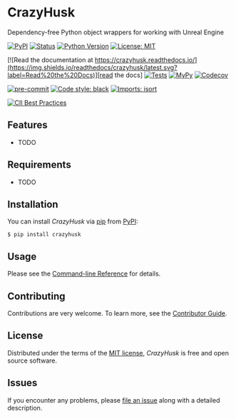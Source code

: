 # CrazyHusk

Dependency-free Python object wrappers for working with Unreal Engine

[![PyPI](https://img.shields.io/pypi/v/crazyhusk.svg)][pypi_]
[![Status](https://img.shields.io/pypi/status/crazyhusk.svg)][status]
[![Python Version](https://img.shields.io/pypi/pyversions/crazyhusk)][python version]
[![License: MIT](https://img.shields.io/badge/License-MIT-yellow.svg)][license]

[![Read the documentation at https://crazyhusk.readthedocs.io/](https://img.shields.io/readthedocs/crazyhusk/latest.svg?label=Read%20the%20Docs)][read the docs]
[![Tests](https://github.com/nhaines-pro/python-crazyhusk/workflows/Tests/badge.svg)][tests]
[![MyPy](https://github.com/nhaines-pro/python-crazyhusk/workflows/MyPy/badge.svg)][mypy]
[![Codecov](https://codecov.io/gh/nhaines-pro/python-crazyhusk/branch/main/graph/badge.svg)][codecov]

[![pre-commit](https://img.shields.io/badge/pre--commit-enabled-brightgreen?logo=pre-commit&logoColor=white)][pre-commit]
[![Code style: black](https://img.shields.io/badge/code%20style-black-000000.svg)](https://github.com/psf/black)
[![Imports: isort](https://img.shields.io/badge/%20imports-isort-%231674b1?style=flat&labelColor=ef8336)](https://pycqa.github.io/isort/)

[![CII Best Practices](https://bestpractices.coreinfrastructure.org/projects/5620/badge)](https://bestpractices.coreinfrastructure.org/projects/5620)

[pypi_]: https://pypi.org/project/crazyhusk/
[status]: https://pypi.org/project/crazyhusk/
[python version]: https://pypi.org/project/crazyhusk
[read the docs]: https://crazyhusk.readthedocs.io/
[tests]: https://github.com/nhaines-pro/python-crazyhusk/actions?workflow=Tests
[mypy]: https://github.com/nhaines-pro/python-crazyhusk/actions?workflow=MyPy
[codecov]: https://app.codecov.io/gh/nhaines-pro/python-crazyhusk
[pre-commit]: https://github.com/pre-commit/pre-commit
[black]: https://github.com/psf/black

## Features

- TODO

## Requirements

- TODO

## Installation

You can install _CrazyHusk_ via [pip] from [PyPI]:

```console
$ pip install crazyhusk
```

## Usage

Please see the [Command-line Reference] for details.

## Contributing

Contributions are very welcome.
To learn more, see the [Contributor Guide].

## License

Distributed under the terms of the [MIT license][license],
_CrazyHusk_ is free and open source software.

## Issues

If you encounter any problems,
please [file an issue] along with a detailed description.

[pypi]: https://pypi.org/
[file an issue]: https://github.com/nhaines-pro/python-crazyhusk/issues
[pip]: https://pip.pypa.io/

<!-- github-only -->

[license]: https://github.com/nhaines-pro/python-crazyhusk/blob/main/LICENSE
[contributor guide]: https://github.com/nhaines-pro/python-crazyhusk/blob/main/CONTRIBUTING.md
[command-line reference]: https://crazyhusk.readthedocs.io/en/latest/usage.html
